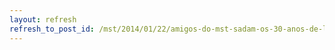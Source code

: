 ```yaml
---
layout: refresh
refresh_to_post_id: /mst/2014/01/22/amigos-do-mst-sadam-os-30-anos-de-luta-pela-reforma-agrria-do-mst
---
```

